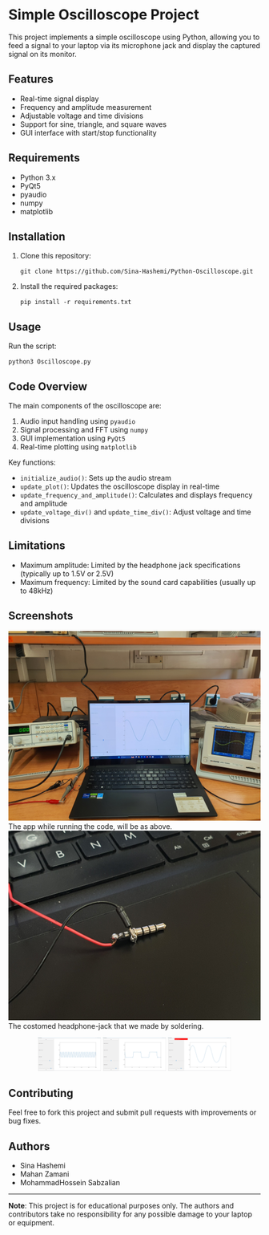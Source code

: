 # Simple Oscilloscope Project

This project implements a simple oscilloscope using Python, allowing you to feed a signal to your laptop via its microphone jack and display the captured signal on its monitor.

## Features

- Real-time signal display
- Frequency and amplitude measurement
- Adjustable voltage and time divisions
- Support for sine, triangle, and square waves
- GUI interface with start/stop functionality

## Requirements

- Python 3.x
- PyQt5
- pyaudio
- numpy
- matplotlib

## Installation

1. Clone this repository:
   ```
   git clone https://github.com/Sina-Hashemi/Python-Oscilloscope.git
   ```
2. Install the required packages:
   ```
   pip install -r requirements.txt
   ```

## Usage

Run the script:

```
python3 Oscilloscope.py
```

## Code Overview

The main components of the oscilloscope are:

1. Audio input handling using `pyaudio`
2. Signal processing and FFT using `numpy`
3. GUI implementation using `PyQt5`
4. Real-time plotting using `matplotlib`

Key functions:

- `initialize_audio()`: Sets up the audio stream
- `update_plot()`: Updates the oscilloscope display in real-time
- `update_frequency_and_amplitude()`: Calculates and displays frequency and amplitude
- `update_voltage_div()` and `update_time_div()`: Adjust voltage and time divisions

## Limitations

- Maximum amplitude: Limited by the headphone jack specifications (typically up to 1.5V or 2.5V)
- Maximum frequency: Limited by the sound card capabilities (usually up to 48kHz)

## Screenshots

![app while running the code](Figs/1.jpg)
The app while running the code, will be as above.
![costome headphone-jack](Figs/2.jpg)
The costomed headphone-jack that we made by soldering.

<p align="center">
   <img src="Figs/3.png" alt="App image" width=25% text-align=center >
   <img src="Figs/4.png" alt="App image" width=25% text-align=center >
   <img src="Figs/5.png" alt="App image" width=25% text-align=center >
</p>

## Contributing

Feel free to fork this project and submit pull requests with improvements or bug fixes.

## Authors

- Sina Hashemi
- Mahan Zamani
- MohammadHossein Sabzalian

---

**Note**: This project is for educational purposes only. The authors and contributors take no responsibility for any possible damage to your laptop or equipment.

